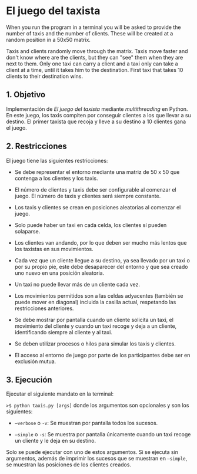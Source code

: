 # El juego del taxista

When you run the program in a terminal you will be asked to provide the number of taxis and the number of clients. These will be created at a random position in a 50x50 matrix. 

Taxis and clients randomly move through the matrix. Taxis move faster and don't know where are the clients, but they can "see" them when they are next to them. Only one taxi can carry a client and a taxi only can take a client at a time, until it takes him to the destination. First taxi that takes 10 clients to their destination wins.



## 1. Objetivo

Implementación de *El juego del taxista* mediante *multithreading* en Python. En este juego, los taxis compiten por conseguir clientes a los que llevar a su destino. El primer taxista que recoja y lleve a su destino a 10 clientes gana el juego.

## 2. Restricciones

El juego tiene las siguientes restricciones:

-   Se debe representar el entorno mediante una matriz de 50 x 50 que contenga a los clientes y los taxis.

-   El número de clientes y taxis debe ser configurable al comenzar el juego. El número de taxis y clientes será siempre constante.

-   Los taxis y clientes se crean en posiciones aleatorias al comenzar el juego.

-   Solo puede haber un taxi en cada celda, los clientes sí pueden solaparse.

-   Los clientes van andando, por lo que deben ser mucho más lentos que los taxistas en sus movimientos.

-   Cada vez que un cliente llegue a su destino, ya sea llevado por un taxi o por su propio pie, este debe desaparecer del entorno y que sea creado uno nuevo en una posición aleatoria.

-   Un taxi no puede llevar más de un cliente cada vez.

-   Los movimientos permitidos son a las celdas adyacentes (también se puede mover en diagonal) incluida la casilla actual, respetando las restricciones anteriores.

-   Se debe mostrar por pantalla cuando un cliente solicita un taxi, el movimiento del cliente y cuando un taxi recoge y deja a un cliente, identificando siempre al cliente y al taxi.

-   Se deben utilizar procesos o hilos para simular los taxis y clientes.

-   El acceso al entorno de juego por parte de los participantes debe ser en exclusión mutua.

## 3. Ejecución

Ejecutar el siguiente mandato en la terminal:

<code>>$ python taxis.py [args]</code>
donde los argumentos son opcionales y son los siguientes:

-   <code>–verbose</code> o <code>-v</code>: Se muestran por pantalla todos los sucesos.

-   <code>–simple</code> o <code>-s</code>: Se muestra por pantalla únicamente cuando un taxi recoge un cliente y le deja en su destino.

Solo se puede ejecutar con uno de estos argumentos. Si se ejecuta sin argumentos, además de imprimir los sucesos que se muestran en <code>–simple</code>, se muestran las posiciones de los clientes creados.

